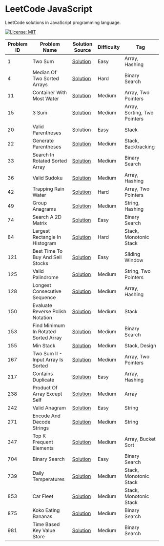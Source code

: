 # LeetCode JavaScript

LeetCode solutions in JavaScript programming language.

[![License: MIT](https://img.shields.io/badge/License-MIT-yellow.svg)](https://github.com/anirudhology/leetcode-javascript/blob/main/LICENSE)

| Problem ID | Problem Name                         | Solution Source                                                       | Difficulty | Tag                          |
| ---------- | ------------------------------------ | --------------------------------------------------------------------- | ---------- | ---------------------------- |
| 1          | Two Sum                              | [Solution](src/array/two_sum.js)                                      | Easy       | Array, Hashing               |
| 4          | Median Of Two Sorted Arrays          | [Solution](src/binary_search/median_of_two_sorted_arrays.js)          | Hard       | Binary Search                |
| 11         | Container With Most Water            | [Solution](src/array/container_with_most_water.js)                    | Medium     | Array, Two Pointers          |
| 15         | 3 Sum                                | [Solution](src/array/three_sum.js)                                    | Medium     | Array, Sorting, Two Pointers |
| 20         | Valid Parentheses                    | [Solution](src/stack/valid_parentheses.js)                            | Easy       | Stack                        |
| 22         | Generate Parentheses                 | [Solution](src/stack/generate_parentheses.js)                         | Medium     | Stack, Backtracking          |
| 33         | Search In Rotated Sorted Array       | [Solution](src/binary_search/search_in_rotated_sorted_array.js)       | Medium     | Binary Search                |
| 36         | Valid Sudoku                         | [Solution](src/array/valid_sudoku.js)                                 | Medium     | Array, Hashing               |
| 42         | Trapping Rain Water                  | [Solution](src/array/trapping_rain_water.js)                          | Hard       | Array, Two Pointers          |
| 49         | Group Anagrams                       | [Solution](src/string/group_anagrams.js)                              | Medium     | String, Hashing              |
| 74         | Search A 2D Matrix                   | [Solution](src/binary_search/search_a_2d_matrix.js)                   | Easy       | Binary Search                |
| 84         | Largest Rectangle In Histogram       | [Solution](src/stack/largest_rectangle_in_histogram.js)               | Hard       | Stack, Monotonic Stack       |
| 121        | Best Time To Buy And Sell Stocks     | [Solution](src/sliding_window/best_time_to_buy_and_sell_stocks.js)    | Easy       | Sliding Window               |
| 125        | Valid Palindrome                     | [Solution](src/string/valid_palindrome.js)                            | Medium     | String, Two Pointers         |
| 128        | Longest Consecutive Sequence         | [Solution](src/array/longest_consecutive_sequence.js)                 | Medium     | Array, Hashing               |
| 150        | Evaluate Reverse Polish Notation     | [Solution](src/stack/evaluate_reverse_polish_notation.js)             | Medium     | Stack                        |
| 153        | Find Minimum In Rotated Sorted Array | [Solution](src/binary_search/find_minimum_in_rotated_sorted_array.js) | Medium     | Binary Search                |
| 155        | Min Stack                            | [Solution](src/stack/min_stack.js)                                    | Medium     | Stack, Design                |
| 167        | Two Sum II - Input Array Is Sorted   | [Solution](src/array/two_sum_ii_input_array_is_sorted.js)             | Medium     | Array, Two Pointers          |
| 217        | Contains Duplicate                   | [Solution](src/array/contains_duplicate.js)                           | Easy       | Array, Hashing               |
| 238        | Product Of Array Except Self         | [Solution](src/array/product_of_array_except_self.js)                 | Medium     | Array                        |
| 242        | Valid Anagram                        | [Solution](src/string/valid_anagram.js)                               | Easy       | String                       |
| 271        | Encode And Decode Strings            | [Solution](src/string/encode_and_decode_strings.js)                   | Medium     | String                       |
| 347        | Top K Frequent Elements              | [Solution](src/array/top_k_frequent_elements.js)                      | Medium     | Array, Bucket Sort           |
| 704        | Binary Search                        | [Solution](src/binary_search/binary_search.js)                        | Easy       | Binary Search                |
| 739        | Daily Temperatures                   | [Solution](src/stack/daily_temperatures.js)                           | Medium     | Stack, Monotonic Stack       |
| 853        | Car Fleet                            | [Solution](src/stack/car_fleet.js)                                    | Medium     | Stack, Monotonic Stack       |
| 875        | Koko Eating Bananas                  | [Solution](src/binary_search/koko_eating_bananas.js)                  | Medium     | Binary Search                |
| 981        | Time Based Key Value Store           | [Solution](src/binary_search/time_based_key_value_store.js)           | Medium     | Binary Search                |
